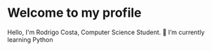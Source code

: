 <h1>Welcome to my profile</h1> 
Hello, I'm Rodrigo Costa, Computer Science Student.
🌱 I’m currently learning Python
<!--
**ccostarod/ccostarod** is a ✨ _special_ ✨ repository because its `README.md` (this file) appears on your GitHub profile.

Here are some ideas to get you started:



- 👯 I’m looking to collaborate on ...
- 🤔 I’m looking for help with ...
- 💬 Ask me about ...
- 📫 How to reach me: ...
- 😄 Pronouns: ...
- ⚡ Fun fact: ...
-->
